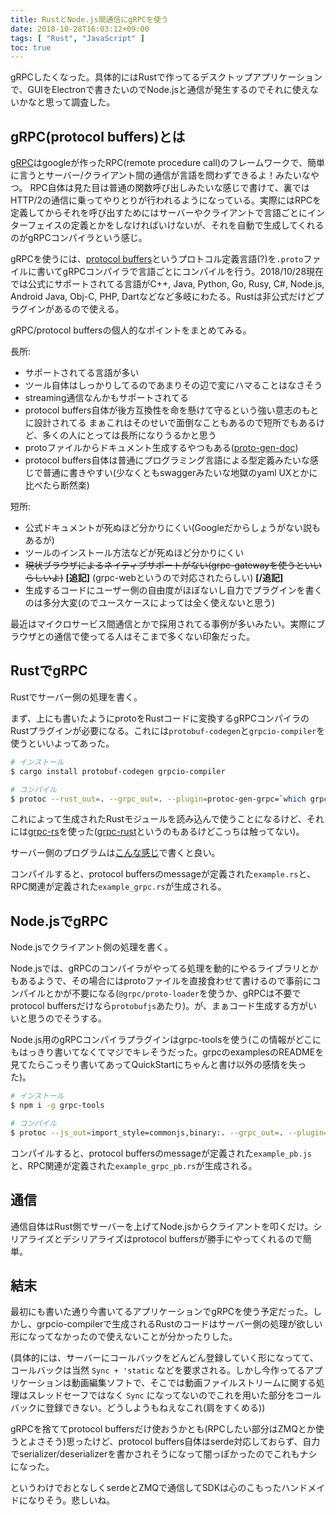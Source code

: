 ```yaml
---
title: RustとNode.js間通信にgRPCを使う
date: 2018-10-28T16:03:12+09:00
tags: [ "Rust", "JavaScript" ]
toc: true
---
```


gRPCしたくなった。具体的にはRustで作ってるデスクトップアプリケーションで、GUIをElectronで書きたいのでNode.jsと通信が発生するのでそれに使えないかなと思って調査した。

## gRPC(protocol buffers)とは

[gRPC](https://grpc.io)はgoogleが作ったRPC(remote procedure call)のフレームワークで、簡単に言うとサーバー/クライアント間の通信が言語を問わずできるよ！みたいなやつ。
RPC自体は見た目は普通の関数呼び出しみたいな感じで書けて、裏ではHTTP/2の通信に乗ってやりとりが行われるようになっている。実際にはRPCを定義してからそれを呼び出すためにはサーバーやクライアントで言語ごとにインターフェイスの定義とかをしなければいけないが、それを自動で生成してくれるのがgRPCコンパイラという感じ。

gRPCを使うには、[protocol buffers](https://developers.google.com/protocol-buffers/docs/proto3)というプロトコル定義言語(?)を`.proto`ファイルに書いてgRPCコンパイラで言語ごとにコンパイルを行う。2018/10/28現在では公式にサポートされてる言語がC++, Java, Python, Go, Rusy, C#, Node.js, Android Java, Obj-C, PHP, Dartなどなど多岐にわたる。Rustは非公式だけどプラグインがあるので使える。

gRPC/protocol buffersの個人的なポイントをまとめてみる。

長所:

- サポートされてる言語が多い
- ツール自体はしっかりしてるのであまりその辺で変にハマることはなさそう
- streaming通信なんかもサポートされてる
- protocol buffers自体が後方互換性を命を懸けて守るという強い意志のもとに設計されてる まぁこれはそのせいで面倒なこともあるので短所でもあるけど、多くの人にとっては長所になりうるかと思う
- protoファイルからドキュメント生成するやつもある([proto-gen-doc](https://github.com/pseudomuto/protoc-gen-doc))
- protocol buffers自体は普通にプログラミング言語による型定義みたいな感じで普通に書きやすい(少なくともswaggerみたいな地獄のyaml UXとかに比べたら断然楽)

短所:

- 公式ドキュメントが死ぬほど分かりにくい(Googleだからしょうがない説もあるが)
- ツールのインストール方法などが死ぬほど分かりにくい
- ~~現状ブラウザによるネイティブサポートがない(grpc-gatewayを使うといいらしいよ)~~ **[追記]** (grpc-webというので対応されたらしい) **[/追記]**
- 生成するコードにユーザー側の自由度がほぼないし自力でプラグインを書くのは多分大変(のでユースケースによっては全く使えないと思う)

最近はマイクロサービス間通信とかで採用されてる事例が多いみたい。実際にブラウザとの通信で使ってる人はそこまで多くない印象だった。

## RustでgRPC

Rustでサーバー側の処理を書く。

まず、上にも書いたようにprotoをRustコードに変換するgRPCコンパイラのRustプラグインが必要になる。これには`protobuf-codegen`と`grpcio-compiler`を使うといいよってあった。

```bash
# インストール
$ cargo install protobuf-codegen grpcio-compiler

# コンパイル
$ protoc --rust_out=. --grpc_out=. --plugin=protoc-gen-grpc=`which grpc_rust_plugin` example.proto
```

これによって生成されたRustモジュールを読み込んで使うことになるけど、それには[grpc-rs](https://github.com/pingcap/grpc-rs)を使った([grpc-rust](https://github.com/stepancheg/grpc-rust)というのもあるけどこっちは触ってない)。

サーバー側のプログラムは[こんな感じ](https://github.com/pingcap/grpc-rs/blob/master/examples/hello_world/server.rs)で書くと良い。

コンパイルすると、protocol buffersのmessageが定義された`example.rs`と、RPC関連が定義された`example_grpc.rs`が生成される。

## Node.jsでgRPC

Node.jsでクライアント側の処理を書く。

Node.jsでは、gRPCのコンパイラがやってる処理を動的にやるライブラリとかもあるようで、その場合にはprotoファイルを直接食わせて書けるので事前にコンパイルとかが不要になる(`@grpc/proto-loader`を使うか、gRPCは不要でprotocol buffersだけなら`protobufjs`あたり)。が、まぁコード生成する方がいいと思うのでそうする。

Node.js用のgRPCコンパイラプラグインはgrpc-toolsを使う(この情報がどこにもはっきり書いてなくてマジでキレそうだった。grpcのexamplesのREADMEを見てたらこっそり書いてあってQuickStartにちゃんと書け以外の感情を失った)。

```bash
# インストール
$ npm i -g grpc-tools

# コンパイル
$ protoc --js_out=import_style=commonjs,binary:. --grpc_out=. --plugin=protoc-gen-grpc=`which grpc_tools_node_protoc_plugin` example.proto
```

コンパイルすると、protocol buffersのmessageが定義された`example_pb.js`と、RPC関連が定義された`example_grpc_pb.rs`が生成される。


## 通信

通信自体はRust側でサーバーを上げてNode.jsからクライアントを叩くだけ。シリアライズとデシリアライズはprotocol buffersが勝手にやってくれるので簡単。

## 結末

最初にも書いた通り今書いてるアプリケーションでgRPCを使う予定だった。しかし、grpcio-compilerで生成されるRustのコードはサーバー側の処理が欲しい形になってなかったので使えないことが分かったりした。

(具体的には、サーバーにコールバックをどんどん登録していく形になってて、コールバックは当然 `Sync + 'static` などを要求される。しかし今作ってるアプリケーションは動画編集ソフトで、そこでは動画ファイルストリームに関する処理はスレッドセーフではなく `Sync` になってないのでこれを用いた部分をコールバックに登録できない。どうしようもねえなこれ(肩をすくめる))

gRPCを捨ててprotocol buffersだけ使おうかとも(RPCしたい部分はZMQとか使うとよさそう)思ったけど、protocol buffers自体はserde対応しておらず、自力でserializer/deserializerを書かされそうになって闇っぽかったのでこれもナシになった。

というわけでおとなしくserdeとZMQで通信してSDKは心のこもったハンドメイドになりそう。悲しいね。
